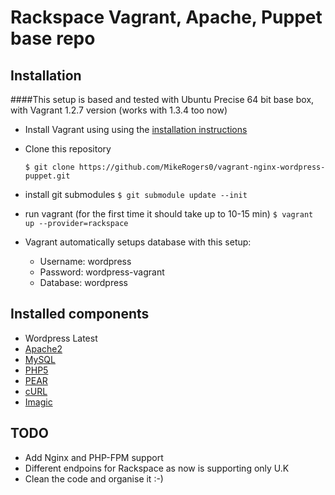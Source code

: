 # Rackspace Vagrant, Apache, Puppet base repo


## Installation
####This setup is based and tested with Ubuntu Precise 64 bit base box, with Vagrant 1.2.7 version (works with 1.3.4 too now)

* Install Vagrant using using the [installation instructions](http://docs.vagrantup.com/v2/installation/index.html)
* Clone this repository

    ```$ git clone https://github.com/MikeRogers0/vagrant-nginx-wordpress-puppet.git```
    
* install git submodules
    ```$ git submodule update --init```

* run vagrant (for the first time it should take up to 10-15 min)
    ```$ vagrant up --provider=rackspace```
    
* Vagrant automatically setups database with this setup:

    * Username: wordpress
    * Password: wordpress-vagrant
    * Database: wordpress

## Installed components
* Wordpress Latest 
* [Apache2](http://apache.org/)
* [MySQL](http://www.mysql.com/)
* [PHP5](http://php.net/) 
* [PEAR](http://pear.php.net/)
* [cURL](http://curl.haxx.se/)
* [Imagic](http://www.imagemagick.org/script/index.php)

## TODO

* Add Nginx and PHP-FPM  support
* Different endpoins for Rackspace as now is supporting only U.K
* Clean the code and organise it :-)
